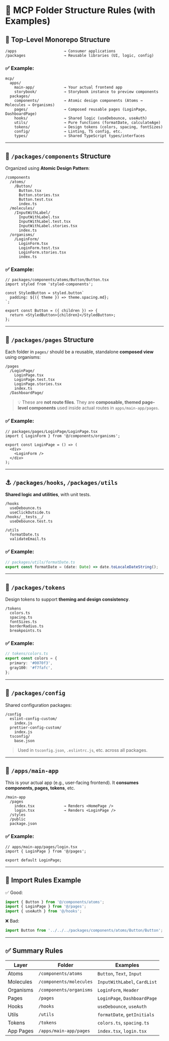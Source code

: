 # 📁 MCP Folder Structure Rules (with Examples)

## 🧱 Top-Level Monorepo Structure

```
/apps                     → Consumer applications
/packages                 → Reusable libraries (UI, logic, config)
```

### ✅ Example:

```
mcp/
  apps/
    main-app/             → Your actual frontend app
    storybook/            → Storybook instance to preview components
  packages/
    components/           → Atomic design components (Atoms → Molecules → Organisms)
    pages/                → Composed reusable pages (LoginPage, DashboardPage)
    hooks/                → Shared logic (useDebounce, useAuth)
    utils/                → Pure functions (formatDate, calculateAge)
    tokens/               → Design tokens (colors, spacing, fontSizes)
    config/               → Linting, TS config, etc.
    types/                → Shared TypeScript types/interfaces
```

---

## 🧬 `/packages/components` Structure

Organized using **Atomic Design Pattern**:

```
/components
  /atoms/
    /Button/
      Button.tsx
      Button.stories.tsx
      Button.test.tsx
      index.ts
  /molecules/
    /InputWithLabel/
      InputWithLabel.tsx
      InputWithLabel.test.tsx
      InputWithLabel.stories.tsx
      index.ts
  /organisms/
    /LoginForm/
      LoginForm.tsx
      LoginForm.test.tsx
      LoginForm.stories.tsx
      index.ts
```

### ✅ Example:

```tsx
// packages/components/atoms/Button/Button.tsx
import styled from 'styled-components';

const StyledButton = styled.button`
  padding: ${({ theme }) => theme.spacing.md};
`;

export const Button = ({ children }) => {
  return <StyledButton>{children}</StyledButton>;
};
```

---

## 🧩 `/packages/pages` Structure

Each folder in `pages/` should be a reusable, standalone **composed view** using organisms:

```
/pages
  /LoginPage/
    LoginPage.tsx
    LoginPage.test.tsx
    LoginPage.stories.tsx
    index.ts
  /DashboardPage/
```

> 💡 These are **not route files**. They are **composable, themed page-level components** used inside actual routes in `apps/main-app/pages`.

### ✅ Example:

```tsx
// packages/pages/LoginPage/LoginPage.tsx
import { LoginForm } from '@/components/organisms';

export const LoginPage = () => (
  <div>
    <LoginForm />
  </div>
);
```

---

## ⚓ `/packages/hooks`, `/packages/utils`

**Shared logic and utilities**, with unit tests.

```
/hooks
  useDebounce.ts
  useClickOutside.ts
/hooks/__tests__/
  useDebounce.test.ts

/utils
  formatDate.ts
  validateEmail.ts
```

### ✅ Example:

```ts
// packages/utils/formatDate.ts
export const formatDate = (date: Date) => date.toLocaleDateString();
```

---

## 🎨 `/packages/tokens`

Design tokens to support **theming and design consistency**.

```
/tokens
  colors.ts
  spacing.ts
  fontSizes.ts
  borderRadius.ts
  breakpoints.ts
```

### ✅ Example:

```ts
// tokens/colors.ts
export const colors = {
  primary: '#0070f3',
  gray100: '#f7fafc',
};
```

---

## 🧾 `/packages/config`

Shared configuration packages:

```
/config
  eslint-config-custom/
    index.js
  prettier-config-custom/
    index.js
  tsconfig/
    base.json
```

> Used in `tsconfig.json`, `.eslintrc.js`, etc. across all packages.

---

## 🧠 `/apps/main-app`

This is your actual app (e.g., user-facing frontend). It **consumes components, pages, tokens**, etc.

```
/main-app
  /pages
    index.tsx             → Renders <HomePage />
    login.tsx             → Renders <LoginPage />
  /styles
  /public
  package.json
```

### ✅ Example:

```tsx
// apps/main-app/pages/login.tsx
import { LoginPage } from '@/pages';

export default LoginPage;
```

---

## 🔄 Import Rules Example

✅ Good:

```ts
import { Button } from '@/components/atoms';
import { LoginPage } from '@/pages';
import { useAuth } from '@/hooks';
```

❌ Bad:

```ts
import Button from '../../../packages/components/atoms/Button/Button';
```

---

## ✅ Summary Rules

| Layer     | Folder                  | Examples                     |
| --------- | ----------------------- | ---------------------------- |
| Atoms     | `/components/atoms`     | `Button`, `Text`, `Input`    |
| Molecules | `/components/molecules` | `InputWithLabel`, `CardList` |
| Organisms | `/components/organisms` | `LoginForm`, `Header`        |
| Pages     | `/pages`                | `LoginPage`, `DashboardPage` |
| Hooks     | `/hooks`                | `useDebounce`, `useAuth`     |
| Utils     | `/utils`                | `formatDate`, `getInitials`  |
| Tokens    | `/tokens`               | `colors.ts`, `spacing.ts`    |
| App Pages | `/apps/main-app/pages`  | `index.tsx`, `login.tsx`     |

